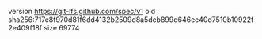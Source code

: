 version https://git-lfs.github.com/spec/v1
oid sha256:717e8f970d81f6dd4132b2509d8a5dcb899d646ec40d7510b10922f2e409f18f
size 69774
